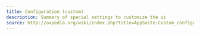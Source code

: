 ```yaml
---
title: Configuration (custom)
description: Summary of special settings to customize the ui 
source: http://oxpedia.org/wiki/index.php?title=AppSuite:Custom_configurations
---
```


